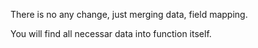 There is no any change, just merging data, field mapping. 

You will find all necessar data into function itself. 


